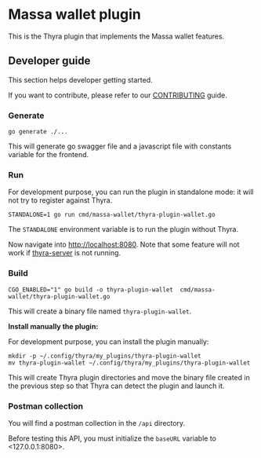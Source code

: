 # Massa wallet plugin

This is the Thyra plugin that implements the Massa wallet features.

## Developer guide

This section helps developer getting started.

If you want to contribute, please refer to our [CONTRIBUTING](CONTRIBUTING.md) guide.

### Generate

```shell
go generate ./...
```

This will generate go swagger file and a javascript file with constants variable for the frontend.

### Run

For development purpose, you can run the plugin in standalone mode: it will not try to register against Thyra.

```shell
STANDALONE=1 go run cmd/massa-wallet/thyra-plugin-wallet.go
```

The `STANDALONE` environment variable is to run the plugin without Thyra.

Now navigate into <http://localhost:8080>. Note that some feature will not work if
[thyra-server](https://github.com/massalabs/thyra) is not running.

### Build

```shell
CGO_ENABLED="1" go build -o thyra-plugin-wallet  cmd/massa-wallet/thyra-plugin-wallet.go
```

This will create a binary file named `thyra-plugin-wallet`.

**Install manually the plugin:**

For development purpose, you can install the plugin manually:

```shell
mkdir -p ~/.config/thyra/my_plugins/thyra-plugin-wallet
mv thyra-plugin-wallet ~/.config/thyra/my_plugins/thyra-plugin-wallet
```

This will create Thyra plugin directories and move the binary file created in the previous step so that
Thyra can detect the plugin and launch it.

### Postman collection

You will find a postman collection in the `/api` directory.

Before testing this API, you must initialize the `baseURL` variable to <127.0.0.1:8080>.
